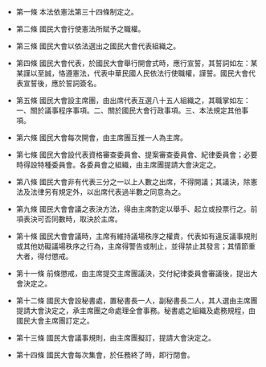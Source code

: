 * 第一條 本法依憲法第三十四條制定之。

* 第二條 國民大會行使憲法所賦予之職權。

* 第三條 國民大會以依法選出之國民大會代表組織之。

* 第四條 國民大會代表，於國民大會舉行開會式時，應行宣誓，其誓詞如左：某某謹以至誠，恪遵憲法，代表中華民國人民依法行使職權，謹誓。國民大會代表宣誓後，應於誓詞簽名。

* 第五條 國民大會設主席團，由出席代表互選八十五人組織之，其職掌如左：一、關於議事程序事項。二、關於國民大會行政事項。三、本法規定其他事項。

* 第六條 國民大會每次開會，由主席團互推一人為主席。

* 第七條 國民大會設代表資格審查委員會、提案審查委員會、紀律委員會；必要時得設特種委員會。各委員會之組織，由主席團提請大會決定之。

* 第八條 國民大會非有代表三分之一以上人數之出席，不得開議；其議決，除憲法及法律另有規定外，以出席代表過半數之同意為之。

* 第九條 國民大會會議之表決方法，得由主席酌定以舉手、起立或投票行之。前項表決可否同數時，取決於主席。

* 第十條 國民大會會議時，主席有維持議場秩序之權責，代表如有違反議事規則或其他妨礙議場秩序之行為，主席得警告或制止，並得禁止其發言；其情節重大者，得付懲戒。

* 第十一條 前條懲戒，由主席提交主席團議決，交付紀律委員會審議後，提出大會決定之。

* 第十二條 國民大會設秘書處，置秘書長一人，副秘書長二人，其人選由主席團提請大會決定之，承主席團之命處理全會事務。秘書處之組織及處務規程，由國民大會主席團訂定之。

* 第十三條 國民大會議事規則，由主席團擬訂，提請大會決定之。

* 第十四條 國民大會每次集會，於任務終了時，即行閉會。

